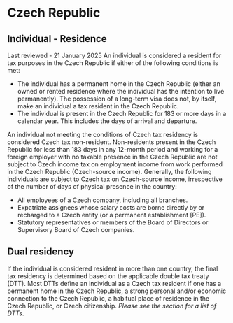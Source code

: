 # Czech Republic
## Individual - Residence
Last reviewed - 21 January 2025
An individual is considered a resident for tax purposes in the Czech Republic if either of the following conditions is met:
  * The individual has a permanent home in the Czech Republic (either an owned or rented residence where the individual has the intention to live permanently). The possession of a long-term visa does not, by itself, make an individual a tax resident in the Czech Republic.
  * The individual is present in the Czech Republic for 183 or more days in a calendar year. This includes the days of arrival and departure.


An individual not meeting the conditions of Czech tax residency is considered Czech tax non-resident. Non-residents present in the Czech Republic for less than 183 days in any 12-month period and working for a foreign employer with no taxable presence in the Czech Republic are not subject to Czech income tax on employment income from work performed in the Czech Republic (Czech-source income).
Generally, the following individuals are subject to Czech tax on Czech-source income, irrespective of the number of days of physical presence in the country:
  * All employees of a Czech company, including all branches.
  * Expatriate assignees whose salary costs are borne directly by or recharged to a Czech entity (or a permanent establishment [PE]).
  * Statutory representatives or members of the Board of Directors or Supervisory Board of Czech companies.


## Dual residency
If the individual is considered resident in more than one country, the final tax residency is determined based on the applicable double tax treaty (DTT). Most DTTs define an individual as a Czech tax resident if one has a permanent home in the Czech Republic, a strong personal and/or economic connection to the Czech Republic, a habitual place of residence in the Czech Republic, or Czech citizenship. _Please see the section for a list of DTTs_.
